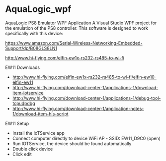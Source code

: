 # AquaLogic_wpf
AquaLogic PS8 Emulator WPF Application
A Visual Studio WPF project for the emulation of the PS8 controller. This software is designed to work specifically with this device: 

https://www.amazon.com/Serial-Wireless-Networking-Embedded-Support/dp/B08GLS8LN1

http://www.hi-flying.com/elfin-ew1x-rs232-rs485-to-wi-fi

EW11 Downloads
- http://www.hi-flying.com/elfin-ew1x-rs232-rs485-to-wi-fi/elfin-ew10-elfin-ew11
- http://www.hi-flying.com/download-center-1/applications-1/download-item-iotservice
- http://www.hi-flying.com/download-center-1/applications-1/debug-tool-tcpudpdbg
- http://www.hi-flying.com/download-center-1/application-notes-1/download-item-his-script

EW11 Setup
- Install the IoTService app
- Connect computer directly to device WiFi AP - SSID: EW11_D9C0 (open)
- Run IOTService, the device should be found automatically
- Double click device
- Click edit

  
